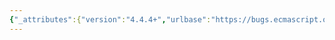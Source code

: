 ```yaml
---
{"_attributes":{"version":"4.4.4+","urlbase":"https://bugs.ecmascript.org/","maintainer":"dherman@mozilla.com"},"bug":{"bug_id":2774,"creation_ts":"2014-05-01 08:07:00 -0700","short_desc":"9.2.14  Function Declaration Instantiation: \"arguments\" as function declaration not handled","delta_ts":"2014-06-16 16:31:27 -0700","product":"Draft for 6th Edition","component":"technical issue","version":"Rev 24: April 27, 2014 Draft","rep_platform":"All","op_sys":"All","bug_status":"RESOLVED","resolution":"FIXED","priority":"Normal","bug_severity":"normal","everconfirmed":true,"reporter":{"uid":"andrebargull","name":"André Bargull"},"assigned_to":{"uid":"allen","name":"Allen Wirfs-Brock"},"long_desc":[{"commentid":8067,"comment_count":0,"who":{"uid":"andrebargull","name":"André Bargull"},"bug_when":"2014-05-01 08:07:59 -0700","thetext":"9.2.14  Function Declaration Instantiation:\n\nExecuting the following test case results in an assertion error in CreateMutableBinding, because it attempts to redeclare \"arguments\".\n\nI needed to update step 23 as follows:\n---\n23.\n  a. ...\n  b. ...\n  c. ...\n  d. ...\n  e. Else if needsParameterEnvironment is false then\n    i. Assert ao is undefined.\n    ii. Call env’s InitializeBinding concrete method passing \"arguments\" and ao as arguments.\n    iii. Append \"arguments\" to instantiatedVarNames.\n  f. Else \n    i. Assert ao is undefined.\n    ii. Call env’s InitializeBinding concrete method passing \"arguments\" and ao as arguments.\n---\n\nObviously steps 23d-23f could be merged. \n\n\ntest case:\n---\nfunction f() {\n  function arguments() {}\n}\nf()\n---"},{"commentid":8535,"comment_count":1,"who":{"uid":"allen","name":"Allen Wirfs-Brock"},"bug_when":"2014-05-17 10:11:20 -0700","thetext":"It looks to me that all we need to do is move what was (in rev24):\n  23.d.ii Append \"arguments\" to instantiatedVarNames.\nup a level and make it 23.e\n\nand then add after the rev25 step 26:\n\n27. If needsSpecialArgumentsBinding is true and argumentsObjectNeeded is false, then\n   a. Call env’s InitializeBinding concrete method passing \"arguments\" and undefined as arguments.\n\n\nfixed in rev25 editor's draft"},{"commentid":9030,"comment_count":2,"who":{"uid":"allen","name":"Allen Wirfs-Brock"},"bug_when":"2014-06-16 16:31:27 -0700","thetext":"fixed in rev25 editor's draft"}]}}
---
```

